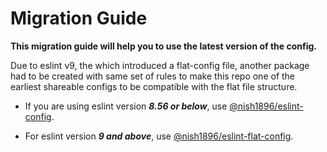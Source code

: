 # Migration Guide

**This migration guide will help you to use the latest version of the config.** 

Due to eslint v9, the which introduced a flat-config file, another package had to be created with same set of rules to make this repo one of the earliest shareable configs to be compatible with the flat file structure.

- If you are using eslint version ***8.56 or below***, use [@nish1896/eslint-config](https://www.npmjs.com/package/@nish1896/eslint-config). 

- For eslint version ***9 and above***, use [@nish1896/eslint-flat-config](https://www.npmjs.com/package/@nish1896/eslint-flat-config).
